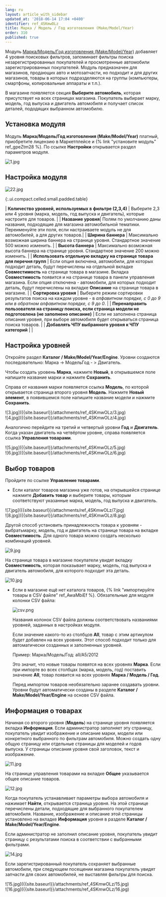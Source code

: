 ```yaml
---
lang: ru
layout: article_with_sidebar
updated_at: '2018-06-14 17:04 +0400'
identifier: ref_4SKmwOLz
title: Марка / Модель / Год изготовления (Make/Model/Year)
order: 310
published: true
---
```

Модуль [Марка/Модель/Год изготовления (Make/Model/Year)](https://market.x-cart.com/addons/make-model-year.html "Марка / Модель / Год изготовления (Make/Model/Year)") добавляет 4 уровня поисковых фильтров, запоминает фильтры поиска незарегистрированных покупателей и просмотренные автомобили зарегистрированных покупателей. Модуль предназначен для магазинов, продающих авто и мотозапчасти, но подходит и для других магазинов, товары в которых подразделяются на группы (компьютеры, смартфоны, копировальные аппараты и т.п.).

В магазине появляется секция **Выберите автомобиль**, которая присутствует на всех страницах магазина. Покупатель выбирает марку, модель, год выпуска и двигатель автомобиля и получает список деталей, пододящих выбранном автомобилю.

## Установка модуля

Модуль **Марка/Модель/Год изготовления (Make/Model/Year)** платный, приобретите лицензию в Маркетплейсе и {% link "установите модуль" ref_gpeZtm28 %}. По ссылке **Настройки** открывается раздел параметров модуля.

![1.jpg]({{site.baseurl}}/attachments/ref_4SKmwOLz/1.jpg)

## Настройка модуля

![22.jpg]({{site.baseurl}}/attachments/ref_4SKmwOLz/22.jpg)

{:.ui.compact.celled.small.padded.table}

| **Количество уровней, используемых в фильтре (2,3,4)** | Выберите 2,3 или 4 уровня (марка, модель, год выпуска и двигатель), которые настроите для товаров. |
| **Название уровня**| Полям по умолчанию даны названия, подходящие для магазина автомобильной тематики. Переименуйте эти поля, если настраиваете модуль не для автомобилей, а для других товаров.|
| **Ширина баннера** | Максимально возможная ширина баннера на странице уровня. Стандартное значение 500 можно изменить. |
| **Высота баннера** | Максимально возможная высота баннера на странице уровня. Стандартное значение 200 можно изменить. |
| **Использовать отдельную вкладку на странице товара для перечня групп** | Если опция включена, автомобили, для которых подходит деталь, будут перечислены на отдельной вкладке **Совместимость** на странице товара в магазине. Вкладка **Совместимость** появится и на странице товара в панели управления магазина. Если опция отключена - автомобили, для которых подходит деталь, будут перечислены на вкладке **Описание** на странице товара в магазине. | 
| **Сортировка уровня** | Выберите режим сортировки результатов поиска на каждом уровне - в _алфавитном порядке, с 0 до 9_ или _в обратном алфавитном порядке, с 9 до 0_. |
| **Перенаправить пользователя на страницу поиска, если страница модели не подготовлена (не заполнено описание)** | Если не заполнена страница описания уровня, при выборе автомобиля будет открываться страница поиска товаров. |
| **Добавлять ЧПУ выбранного уровня к ЧПУ категорий** |  |

## Настройка уровней 

Откройте раздел **Каталог / Make/Model/Year/Engine**. Уровни создаются последовательно: Марка -> МодельГод - > Двигатель.

Чтобы создать уровень **Марка**, нажмите **Новый**, в открывшемся поле напишите название марки и нажмите **Сохранить**.  

Справа от названия марки появляется ссылка **Модель**, по которой открывается страница второго уровня **Модель**. Нажмите **Новый элемент**, в появившемся поле напишите название модели и нажмите **Сохранить**.  

<div class="ui stackable two column grid">
  <div class="column" markdown="span">![3.jpg]({{site.baseurl}}/attachments/ref_4SKmwOLz/3.jpg)
</div>
  <div class="column" markdown="span">![4.jpg]({{site.baseurl}}/attachments/ref_4SKmwOLz/4.jpg)
</div>
</div>

Аналогично перейдите на третий и четвертый уровни **Год** и **Двигатель**. Когда указан двигатель на четвёртом уровне, справа появляется ссылка **Управления товарами**.

<div class="ui stackable two column grid">
  <div class="column" markdown="span">![5.jpg]({{site.baseurl}}/attachments/ref_4SKmwOLz/5.jpg)
</div>
  <div class="column" markdown="span">![6.jpg]({{site.baseurl}}/attachments/ref_4SKmwOLz/6.jpg)
</div>
</div>

## Выбор товаров 

Пройдите по ссылке **Управление товарами**.

* Если каталог товаров магазина уже готов, на открывшейся странице нажмите **Добавить товар** и выберите товары, которым соответствуют указанные марка, модель, год выпуска и двигатель.
  
 <div class="ui stackable two column grid">
  <div class="column" markdown="span">![7.jpg]({{site.baseurl}}/attachments/ref_4SKmwOLz/7.jpg)
</div>
  <div class="column" markdown="span">![8.jpg]({{site.baseurl}}/attachments/ref_4SKmwOLz/8.jpg)
</div>
</div>
  
Другой способ установить принадлежность товара к уровням - выбратьмарку, модель, год и двигатель на странице товара на вкладке **Совместимость**. Для одного товара можно создать несколько комбинаций уровней.

![9.jpg]({{site.baseurl}}/attachments/ref_4SKmwOLz/9.jpg)
 
На странице товара в магазине покупатели увидят вкладку **Совместимость**, которая показывает марку, модель, год выпуска и двигатель автомобиля, для которого подходит эта деталь.

![10.jpg]({{site.baseurl}}/attachments/ref_4SKmwOLz/10.jpg)

   
* Если в магазине ещё нет каталога товаров, {% link "импортируйте товары в CSV файле" ref_AwaMbiEf %}. Обязательные для модуля колонки CSV файла:
  
  ![csv.png]({{site.baseurl}}/attachments/ref_0Esu2RNW/csv.png)
  
  
  Названия колонок CSV файла должны соответствовать названиями уровней, заданных в настройках модуля.
  
   Если значение какого-то из столбцов **All**, товар с этим артикулом будет добавлен на всех уровнях. Этот способ подходит только для автоматически созданных и заполненных уровней. 
  
  Пример: 
  Марка/Модель/Год: all/A5/2012
  
  Это значит, что новые товары появятся на всех уровнях **Марка**. Если при импорте во всех столбцах (марка, модель, год) поставить значение **All**, товар появится на всех уровнях **Марка / Модель / Год**. 
  
  Перед импортом товаров необязательно заранее создавать уровни. Уровни будут автоматически созданы в разделе **Каталог / Make/Model/Year/Engine** на основе CSV файла. 
  
## Информация о товарах
  
Начиная со второго уровня (**Модель**) на странице уровня появляется вкладка **Информация**. Если администратор заполняет эту страницу, покупатель увидит изображение и описание марки, модели или конкретного выбранного по фильтрам автомобиля. Можно создать одну общую страницу или отдельные страницы для моделей и годов выпуска. У страницы описания уровня свой заголовок, текст и изображение.

![11.jpg]({{site.baseurl}}/attachments/ref_4SKmwOLz/11.jpg)

На странице управления товарами на вкладке **Общее** указывается общее описание товаров.

![12.jpg]({{site.baseurl}}/attachments/ref_4SKmwOLz/12.jpg)

Когда покупатель устанавливает параметры выбора автомобиля и нажимает **Найти**, открывается страница уровня. На этой странице перечислены детали, подходящие для выбранного покупателем автомобиля. Название, изображение и описание этой страницы установлено на вкладке **Информация** уровня в разделе **Каталог / Make/Model/Year/Engine**. 

Если администратор не заполнил описание уровня, покупатель увидит страницу с результатами поиска в соответствии с выбранными фильтрами.

![14.jpg]({{site.baseurl}}/attachments/ref_4SKmwOLz/14.jpg)

Если зарегистрированный покупатель сохраняет выбранные автомобили, при следующем посещении магазина покупатель увидят запчасти для своих автомобилей, не выставляя фильтры для поиска.

<div class="ui stackable two column grid">
  <div class="column" markdown="span">![15.jpg]({{site.baseurl}}/attachments/ref_4SKmwOLz/15.jpg)
</div>
  <div class="column" markdown="span">![16.jpg]({{site.baseurl}}/attachments/ref_4SKmwOLz/16.jpg)
</div>
</div>
